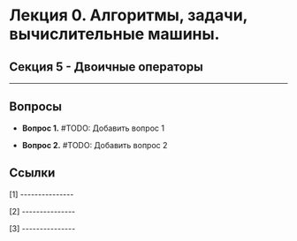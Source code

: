 # Лекция 0.  Алгоритмы, задачи, вычислительные машины.

## Секция 5 -  Двоичные операторы

------------

## Вопросы

- **Вопрос 1.** #TODO: Добавить вопрос 1

- **Вопрос 2.** #TODO: Добавить вопрос 2
 
  
## Ссылки

[1] ---------------

[2] ---------------

[3] ---------------


